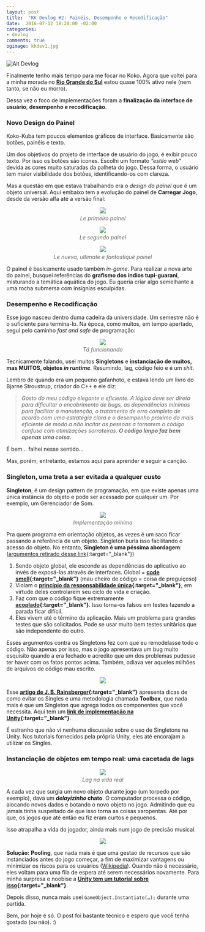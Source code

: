 ```yaml
---
layout: post
title:  "KK Devlog #2: Painéis, Desempenho e Recodificação"
date:  2016-07-12 18:20:00 -02:00
categories:
- devlog
comments: true
ogimage: kkdev1.jpg
---
```


![Alt Devlog]({{site.baseurl}}/img/posts/{{page.ogimage}})

Finalmente tenho mais tempo para me focar no Koko. Agora que voltei para a minha morada no **[Rio Grande do Sul](https://www.youtube.com/watch?v=4ShRH-tMX3U)** estou quase 100% ativo nele (nem tanto, se não eu morro).

Dessa vez o foco de implementações foram a **finalização da interface de usuário**, **desempenho e recodificação**.

### Novo Design do Painel

Koko-Kuba tem poucos elementos gráficos de interface. Basicamente são botões, painéis e texto.

Um dos objetivos do projeto de interface de usuário do jogo, é exibir pouco texto. Por isso os botões são ícones. Escolhi um formato *“estilo web”* devida as cores muito saturadas da palheta do jogo. Dessa forma, o usuário tem maior visibilidade dos botões, identificando-os com clareza.

Mas a questão em que estava trabalhando era o *design do painel* que é um objeto universal. Aqui embaixo tem a evolução do painel de **Carregar Jogo**, desde da versão alfa até a versão final:

<p style="text-align: center; margin-bottom: 0.25em; line-height:0;">
<img src="{{site.baseurl}}/img/posts/devkk0.jpg">
<p style="font-style:italic; color:#656565; text-align: center; margin-top:0;" >Le primeiro painel</p>
</p>

<p style="text-align: center; margin-bottom: 0.25em; line-height:0;">
<img src="{{site.baseurl}}/img/posts/devkk1.jpg">
<p style="font-style:italic; color:#656565; text-align: center; margin-top:0;" >Le segundo painel</p>
</p>

<p style="text-align: center; margin-bottom: 0.25em; line-height:0;">
<img src="{{site.baseurl}}/img/posts/devkk2.jpg">
<p style="font-style:italic; color:#656565; text-align: center; margin-top:0;" >Le nueva, ultimate e fantastiqué painel</p>
</p>

O painel é basicamente usado também *in-game*. Para realizar a nova arte do painel, busquei referências do **grafismo dos índios tupi-guarani**, misturando a temática aquática do jogo. Eu queria criar algo semelhante a uma rocha submersa com insígnias esculpidas.

### Desempenho e Recodificação

Esse jogo nasceu dentro duma cadeira da universidade. Um semestre não é o suficiente para termina-lo. Na época, como muitos, em tempo apertado, segui pelo caminho *fast and safe* de programação:

<p style="text-align: center; margin-bottom: 0.25em; line-height:0;">
<img src="{{site.baseurl}}/img/posts/got.gif">
<p style="font-style:italic; color:#656565; text-align: center; margin-top:0;" >Tá funcionando</p>
</p>

Tecnicamente falando, usei muitos **Singletons** e __instanciação de muitos, mas MUITOS, objetos *in runtime*__. Resumindo, lag, código feio e é um *shit*.

Lembro de quando era um pequeno gafanhoto, e estava lendo um livro do Bjarne Stroustrup, criador do C++ e ele diz:

> _Gosto do meu código elegante e eficiente. A lógica deve ser direta para dificultar o encobrimento de bugs, as dependências mínimas para facilitar a manutenção, o tratamento de erro completo de acordo com uma estratégia clara e o desempenho próximo do mais eficiente de modo a não incitar as pessoas a tornarem o código confuso com otimizações sorrateiras. **O código limpo faz bem apenas uma coisa.**_

É bem… falhei nesse sentido…

Mas, porém, entretanto, estamos aqui para aprender e seguir a canção.

### Singleton, uma treta a ser evitada a qualquer custo

**Singleton**, é um design pattern de programação, em que existe apenas uma única instância do objeto e pode ser acessado por qualquer um. Por exemplo, um Gerenciador de Som.

<p style="text-align: center; margin-bottom: 0.25em; line-height:0;">
<img src="{{site.baseurl}}/img/posts/singleton.jpg">
<p style="font-style:italic; color:#656565; text-align: center; margin-top:0;" >Implementação mínima</p>
</p>

Pra quem programa em orientação objetos, as vezes é um saco ficar passando a referência de um objeto. Singleton burla isso facilitando o acesso do objeto. No entanto, **Singleton é uma péssima abordagem**: ([argumentos retirado desse link](http://stackoverflow.com/questions/137975/what-is-so-bad-about-singletons){:target="_blank"})

1. Sendo objeto global, ele esconde as dependências do aplicativo ao invés de exposá-las através de interfaces. Global = **[code smell](https://en.wikipedia.org/wiki/Code_smell){:target="_blank"}** (mau cheiro de código = coisa de preguiçoso)
2. Violam o **[princípio da responsabilidade única](https://en.wikipedia.org/wiki/Single_responsibility_principle){:target="_blank"}**, em virtude deles controlarem seu ciclo de vida e criação.
3. Faz com que o código fique extremamente **[acoplado](https://en.wikipedia.org/wiki/Coupling_%28computer_programming%29){:target="_blank"}**. Isso torna-os falsos em testes fazendo a parada ficar difícil.
4. Eles vivem até o término da aplicação. Mais um problema para grandes testes que são solicitados. Pode se usar muito bem testes unitários que são independente do outro.

Esses argumentos contra os Singletons fez com que eu remodelasse todo o código. Não apenas por isso, mas o jogo apresentava um bug muito esquisito quando a era fechado e acredito que um dos problemas pudesse ter haver com os fatos pontos acima. Também, odiava ver aqueles milhões de arquivos de código mau escrito.

<p style="text-align: center; margin-bottom: 0.25em; line-height:0;">
<img src="{{site.baseurl}}/img/posts/bad-code-bad.jpg">
</p>

Esse **[artigo de J. B. Rainsberger](http://www.ibm.com/developerworks/library/co-single/){:target="_blank"}** apresenta dicas de como evitar os Singles e uma metodologia chamada **Toolbox**, que nada mais é que um Singleton que agrega todos os componentes que você necessita. Aqui tem um **[link de implementação na Unity](http://wiki.unity3d.com/index.php/Toolbox){:target="_blank"}**.

É estranho que não vi nenhuma discussão sobre o uso de Singletons na Unity. Nos tutoriais fornecidos pela própria Unity, eles até encorajam a utilizar os Singles.

### Instanciação de objetos em tempo real: uma cacetada de lags

<p style="text-align: center; margin-bottom: 0.25em; line-height:0;">
<img src="{{site.baseurl}}/img/posts/lag_vida_real.gif">
<p style="font-style:italic; color:#656565; text-align: center; margin-top:0;" >Lag na vida real</p>
</p>

A cada vez que surgia um novo objeto durante jogo (um torpedo por exemplo), dava um __*delayizinho* chato__. O computador processa o código, alocando novos dados e botando o novo objeto no jogo. Admitindo que eu jamais tinha suspeitado de que isso torna as coisas xaropentas. Até por que, os jogos que até então eu fiz eram curtos e pequenos.

Isso atrapalha a vida do jogador, ainda mais num jogo de precisão musical.

<p style="text-align: center; margin-bottom: 0.25em; line-height:0;">
<img src="{{site.baseurl}}/img/posts/objectpoolingmikegeig.png">
</p>

**Solução:** **Pooling**, que nada mais é que uma gestao de recursos que são instanciados antes do jogo começar, a fim de maximizar vantagens ou minimizar os riscos para os usuários ([Wikipedia](https://en.wikipedia.org/wiki/Pool_(computer_science){:target="_blank"})). Quando não é necessário, eles voltam para uma fila de espera até serem necessários novamente. Para minha surpresa e noobise a **[Unity tem um tutorial sobre isso](https://unity3d.com/pt/learn/tutorials/topics/scripting/object-pooling){:target="_blank"}**.

Depois disso, nunca mais usei `GameObject.Instantiate(…);` durante uma partida.

Bem, por hoje é só. O post foi bastante técnico e espero que você tenha gostado (ou não). :)
